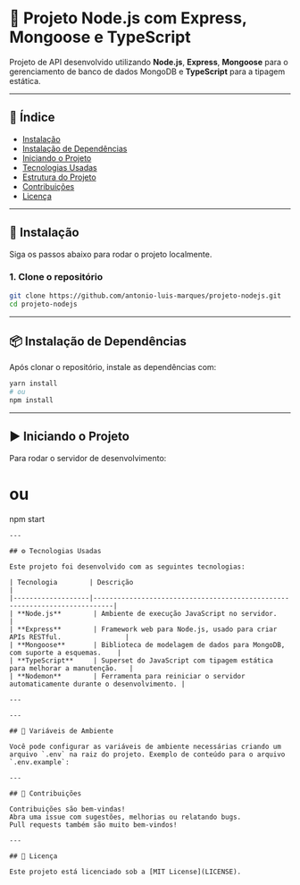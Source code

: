 # 🚀 Projeto Node.js com Express, Mongoose e TypeScript

Projeto de API desenvolvido utilizando **Node.js**, **Express**, **Mongoose** para o gerenciamento de banco de dados MongoDB e **TypeScript** para a tipagem estática.

---

## 📑 Índice

- [Instalação](#instalação)
- [Instalação de Dependências](#instalação-de-dependências)
- [Iniciando o Projeto](#iniciando-o-projeto)
- [Tecnologias Usadas](#tecnologias-usadas)
- [Estrutura do Projeto](#estrutura-do-projeto)
- [Contribuições](#contribuições)
- [Licença](#licença)

---

## 🧰 Instalação

Siga os passos abaixo para rodar o projeto localmente.

### 1. Clone o repositório

```bash
git clone https://github.com/antonio-luis-marques/projeto-nodejs.git
cd projeto-nodejs
```

---

## 📦 Instalação de Dependências

Após clonar o repositório, instale as dependências com:

```bash
yarn install
# ou
npm install
```

---

## ▶️ Iniciando o Projeto

Para rodar o servidor de desenvolvimento:

# ou
npm start
```
---

## ⚙️ Tecnologias Usadas

Este projeto foi desenvolvido com as seguintes tecnologias:

| Tecnologia        | Descrição                                                                 |
|-------------------|---------------------------------------------------------------------------|
| **Node.js**        | Ambiente de execução JavaScript no servidor.                             |
| **Express**        | Framework web para Node.js, usado para criar APIs RESTful.                |
| **Mongoose**       | Biblioteca de modelagem de dados para MongoDB, com suporte a esquemas.    |
| **TypeScript**     | Superset do JavaScript com tipagem estática para melhorar a manutenção.   |
| **Nodemon**        | Ferramenta para reiniciar o servidor automaticamente durante o desenvolvimento. |

---

---

## 🔧 Variáveis de Ambiente

Você pode configurar as variáveis de ambiente necessárias criando um arquivo `.env` na raiz do projeto. Exemplo de conteúdo para o arquivo `.env.example`:

---

## 🤝 Contribuições

Contribuições são bem-vindas!  
Abra uma issue com sugestões, melhorias ou relatando bugs.  
Pull requests também são muito bem-vindos!

---

## 📄 Licença

Este projeto está licenciado sob a [MIT License](LICENSE).
